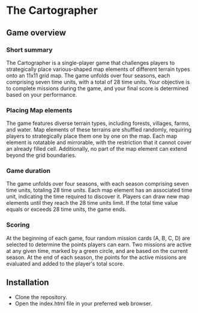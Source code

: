 # The Cartographer
## Game overview
### Short summary

The Cartographer is a single-player game that challenges players to strategically place various-shaped map elements of different terrain types onto an 11x11 grid map. The game unfolds over four seasons, each comprising seven time units, with a total of 28 time units. Your objective is to complete missions during the game, and your final score is determined based on your performance.

### Placing Map elements
The game features diverse terrain types, including forests, villages, farms, and water. Map elements of these terrains are shuffled randomly, requiring players to strategically place them one by one on the map. Each map element is rotatable and mirrorable, with the restriction that it cannot cover an already filled cell. Additionally, no part of the map element can extend beyond the grid boundaries.

### Game duration
The game unfolds over four seasons, with each season comprising seven time units, totaling 28 time units. Each map element has an associated time unit, indicating the time required to discover it. Players can draw new map elements until they reach the 28 time units limit. If the total time value equals or exceeds 28 time units, the game ends.

### Scoring
At the beginning of each game, four random mission cards (A, B, C, D) are selected to determine the points players can earn. Two missions are active at any given time, marked by a green circle, and are based on the current season. At the end of each season, the points for the active missions are evaluated and added to the player's total score.

## Installation
- Clone the repository.
- Open the index.html file in your preferred web browser.
